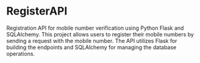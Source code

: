 # RegisterAPI
Registration API for mobile number verification using Python Flask and SQLAlchemy. This project allows users to register their mobile numbers by sending a request with the mobile number. The API utilizes Flask for building the endpoints and SQLAlchemy for managing the database operations.
